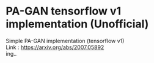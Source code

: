 # PA-GAN tensorflow v1 implementation (Unofficial)
Simple PA-GAN implementation (tensorflow v1)  
Link : https://arxiv.org/abs/2007.05892  
ing..
